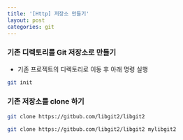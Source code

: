 ```yaml
---
title: '[Http] 저장소 만들기'
layout: post
categories: git
---
```


### 기존 디렉토리를 Git 저장소로 만들기
- 기존 프로젝트의 디렉토리로 이동 후 아래 명령 실행

```bash
git init
```

### 기존 저장소를 clone 하기
```bash
git clone https://gitbub.com/libgit2/libgit2
```
```bash
git clone https://gitbub.com/libgit2/libgit2 mylibgit2
```